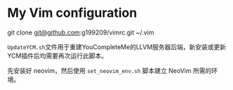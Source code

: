 # My Vim configuration

git clone git@github.com:g199209/vimrc.git ~/.vim

`UpdateYCM.sh`文件用于重建YouCompleteMe的LLVM服务器后端，新安装或更新YCM插件后均需要再次运行此脚本。

先安装好 neovim，然后使用 `set_neovim_env.sh` 脚本建立 NeoVim 所需的环境。 

